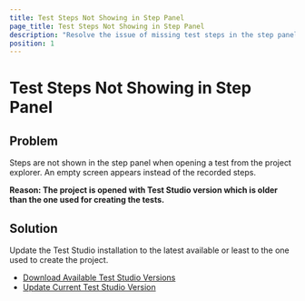 ```yaml
---
title: Test Steps Not Showing in Step Panel
page_title: Test Steps Not Showing in Step Panel
description: "Resolve the issue of missing test steps in the step panel when opening projects in an older version of Test Studio. Learn why this happens and how to update your installation for full compatibility."
position: 1
---
```

# Test Steps Not Showing in Step Panel


## Problem

Steps are not shown in the step panel when opening a test from the project explorer. An empty screen appears instead of the recorded steps.

**Reason: The project is opened with Test Studio version which is older than the one used for creating the tests.** 

## Solution

Update the Test Studio installation to the latest available or least to the one used to create the project.

- <a href="/prerequisites/installation/manual-download#download-the-test-studio-installation-file" target="_blank">Download Available Test Studio Versions</a>
- <a href="/prerequisites/installation/check-for-updates" target="_blank">Update Current Test Studio Version</a>
